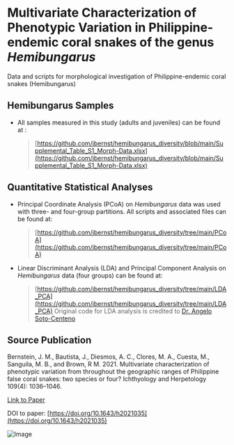 # Multivariate Characterization of Phenotypic Variation in Philippine-endemic coral snakes of the genus *Hemibungarus* 
Data and scripts for morphological investigation of Philippine-endemic coral snakes (Hemibungarus)

## Hemibungarus Samples
* All samples measured in this study (adults and juveniles) can be found at :
  >[https://github.com/jbernst/hemibungarus_diversity/blob/main/Supplemental_Table_S1_Morph-Data.xlsx](https://github.com/jbernst/hemibungarus_diversity/blob/main/Supplemental_Table_S1_Morph-Data.xlsx)

## Quantitative Statistical Analyses
* Principal Coordinate Analysis (PCoA) on *Hemibungarus* data was used with three- and four-group partitions. All scripts and associated files can be found at:
  >[https://github.com/jbernst/hemibungarus_diversity/tree/main/PCoA](https://github.com/jbernst/hemibungarus_diversity/tree/main/PCoA)
* Linear Discriminant Analysis (LDA) and Principal Component Analysis on *Hemibungarus* data (four groups) can be found at:
  >[https://github.com/jbernst/hemibungarus_diversity/tree/main/LDA_PCA](https://github.com/jbernst/hemibungarus_diversity/tree/main/LDA_PCA)
  >Original code for LDA analysis is credited to [Dr. Angelo Soto-Centeno](https://github.com/mormoops)
 
## Source Publication
Bernstein, J. M., Bautista, J., Diesmos, A. C., Clores, M. A., Cuesta, M., Sanguila, M. B., and Brown, R M. 2021. Multivariate characterization of phenotypic variation from throughout the geographic ranges of Philippine false coral snakes: two species or four? Ichthyology and Herpetology 109(4): 1036–1046.

[Link to Paper](https://static1.squarespace.com/static/633a1ad2337f6700f6fcf3de/t/6344ebe430e24d7635b85e90/1665461223403/Bernstein-et-al_Hemibungarus_IH2021.pdf)

DOI to paper: [https://doi.org/10.1643/h2021035](https://doi.org/10.1643/h2021035)

![Image](https://live.staticflickr.com/65535/52836046035_c1c6985500_c.jpg)
